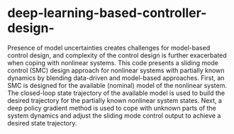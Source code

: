 # deep-learning-based-controller-design-

Presence of model uncertainties creates challenges for model-based control design, and complexity of the control design is further exacerbated when
coping with nonlinear systems. This code presents a sliding mode control (SMC) design approach for nonlinear systems with partially known dynamics
by blending data-driven and model-based approaches. First, an SMC is designed for the available (nominal) model of the nonlinear system.
The closed-loop state trajectory of the available model is used to build the desired trajectory for the partially known nonlinear system states. Next,
a deep policy gradient method is used to cope with unknown parts of the system dynamics and adjust the sliding mode control output to achieve a desired
state trajectory.
